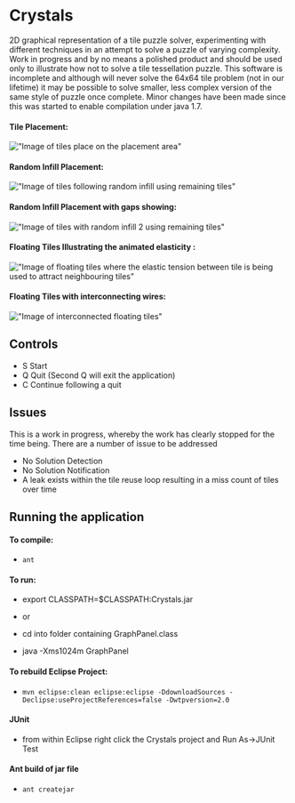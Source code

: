 Crystals
======================= 

2D graphical representation of a tile puzzle solver, experimenting with different techniques in an attempt to solve a puzzle of varying complexity.
Work in progress and by no means a polished product and should be used only to illustrate how not to solve a tile tessellation puzzle.
This software is incomplete and although will never solve the 64x64 tile problem (not in our lifetime) it may be possible to solve smaller, less complex version of the same style of puzzle once complete.  Minor changes have been made since this was started to enable compilation under java 1.7.

#### Tile Placement: 
!["Image of tiles place on the placement area"](https://github.com/deanclark/Crystals/blob/master/Doxygen/Screenshot-Crystals-tiles.png)


#### Random Infill Placement: 
!["Image of tiles following random infill using remaining tiles"](https://github.com/deanclark/Crystals/blob/master/Doxygen/Screenshot-Crystals-randomFill.png)

#### Random Infill Placement with gaps showing: 
!["Image of tiles with random infill 2  using remaining tiles"](https://github.com/deanclark/Crystals/blob/master/Doxygen/Screenshot-Crystals-randomFill2.png)

#### Floating Tiles Illustrating the animated elasticity : 
!["Image of floating tiles where the elastic tension between tile is being used to attract neighbouring tiles"](https://github.com/deanclark/Crystals/blob/master/Doxygen/Screenshot-Crystals-floating.png)


#### Floating Tiles with interconnecting wires: 
!["Image of interconnected floating tiles"](https://github.com/deanclark/Crystals/blob/master/Doxygen/Screenshot-Crystals-floatingWires.png)


Controls
-----------

* S	Start
* Q	Quit (Second Q will exit the application)
* C	Continue following a quit

Issues
-----------

This is a work in progress, whereby the work has clearly stopped for the time being.  There are a number of issue to be addressed

* No Solution Detection
* No Solution Notification
* A leak exists within the tile reuse loop resulting in a miss count of tiles over time 


Running the application
-----------

 
#### To compile:

*     ant

#### To run:
   
   * export CLASSPATH=$CLASSPATH:Crystals.jar
   * or
   * cd into folder containing GraphPanel.class

   * java -Xms1024m GraphPanel

    

#### To rebuild Eclipse Project:
*     mvn eclipse:clean eclipse:eclipse -DdownloadSources -Declipse:useProjectReferences=false -Dwtpversion=2.0

#### JUnit
* 	from within Eclipse right click the Crystals project and Run As->JUnit Test
	
	
#### Ant build of jar file
*     ant createjar
